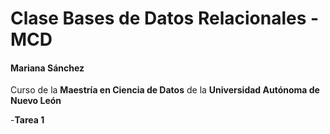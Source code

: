 # Clase Bases de Datos Relacionales -MCD
#### Mariana Sánchez

Curso de la **Maestría en Ciencia de Datos** de la **Universidad Autónoma de Nuevo León**

-**Tarea 1**



